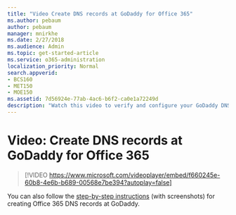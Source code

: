 ```yaml
---
title: "Video Create DNS records at GoDaddy for Office 365"
ms.author: pebaum
author: pebaum
manager: mnirkhe
ms.date: 2/27/2018
ms.audience: Admin
ms.topic: get-started-article
ms.service: o365-administration
localization_priority: Normal
search.appverid:
- BCS160
- MET150
- MOE150
ms.assetid: 7d56924e-77ab-4ac6-b6f2-ca0e1a72249d
description: "Watch this video to verify and configure your GoDaddy DNS records for Office 365 services."
---
```


# Video: Create DNS records at GoDaddy for Office 365
> [!VIDEO https://www.microsoft.com/videoplayer/embed/f660245e-60b8-4e6b-b689-00568e7be394?autoplay=false]
  
You can also follow the [step-by-step instructions](create-dns-records-at-godaddy.md) (with screenshots) for creating Office 365 DNS records at GoDaddy. 
  

